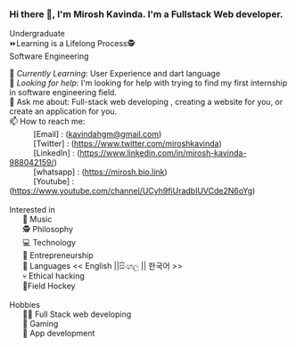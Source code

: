 <!-- <img src="https://res.cloudinary.com/practicaldev/image/fetch/s--EfyAnnq9--/c_imagga_scale,f_auto,fl_progressive,h_420,q_auto,w_1000/https://dev-to-uploads.s3.amazonaws.com/i/htwiz3w6sytp53mrml7g.jpg" style=" top:0; left:0; width:100%;  min-width: 100%;  max-width: 100%; position: absolute; " /> -->
 
### Hi there 👋, I'm Mirosh Kavinda. I'm a  Fullstack Web  developer. <br>
 Undergraduate<br>
⏩Learning is a Lifelong Process🕵️<br>
Software Engineering<br>

<!-- 🔭 *Currently working on*:  Youtube channel that teach all , who new-to technologies. Here are some examples of what I have been done : <br>
&nbsp;&nbsp;&nbsp;&nbsp;&nbsp;&nbsp;&nbsp;&nbsp;&nbsp;&nbsp; [kali_linux-app on windows 10](https://www.youtube.com/watch?v=erliklZUn9g)<br>
 -->
🌱 *Currently Learning*: User Experience and dart language <br>
🤔 *Looking for help*: I'm looking for help with trying to find my first internship in  software engineering field.<br>
💬 Ask me about: Full-stack web developing , creating a website for you, or create an application for you. <br>
📫 How to reach me: <br>
&nbsp;&nbsp;&nbsp;&nbsp;&nbsp;&nbsp;&nbsp;&nbsp;&nbsp;&nbsp; [Email]    : (kavindahgm@gmail.com)<br>
&nbsp;&nbsp;&nbsp;&nbsp;&nbsp;&nbsp;&nbsp;&nbsp;&nbsp;&nbsp; [Twitter]  : (https://www.twitter.com/miroshkavinda)<br>
&nbsp;&nbsp;&nbsp;&nbsp;&nbsp;&nbsp;&nbsp;&nbsp;&nbsp;&nbsp; [LinkedIn] : (https://www.linkedin.com/in/mirosh-kavinda-988042159/)<br>
&nbsp;&nbsp;&nbsp;&nbsp;&nbsp;&nbsp;&nbsp;&nbsp;&nbsp;&nbsp; [whatsapp] : (https://mirosh.bio.link)<br> 
&nbsp;&nbsp;&nbsp;&nbsp;&nbsp;&nbsp;&nbsp;&nbsp;&nbsp;&nbsp; [Youtube] : (https://www.youtube.com/channel/UCyh9fiUradbIUVCde2N6oYg)<br> 
 <br>
Interested in <br>
&nbsp;&nbsp;&nbsp;&nbsp;&nbsp; 🎵 Music<br>
&nbsp;&nbsp;&nbsp;&nbsp;&nbsp;        🕵️ Philosophy<br>
&nbsp;&nbsp;&nbsp;&nbsp;&nbsp;        💻 Technology<br>
&nbsp;&nbsp;&nbsp;&nbsp;&nbsp;        🚀 Entrepreneurship<br>
&nbsp;&nbsp;&nbsp;&nbsp;&nbsp;        📢 Languages << English ||සිංහල || 한국어 >><br>
&nbsp;&nbsp;&nbsp;&nbsp;&nbsp;        💀 Ethical  hacking<br>
&nbsp;&nbsp;&nbsp;&nbsp;&nbsp;         🏑Field Hockey<br>
<br>
Hobbies <br>
&nbsp;&nbsp;&nbsp;&nbsp;&nbsp;        👩‍💻 Full Stack web developing<br>
&nbsp;&nbsp;&nbsp;&nbsp;&nbsp;        🤹️ Gaming<br>
&nbsp;&nbsp;&nbsp;&nbsp;&nbsp;       🤳 App development<br>



 


